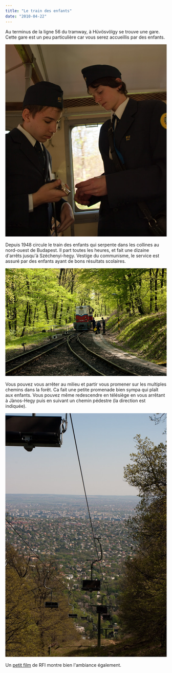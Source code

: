 ```yaml
---
title: "Le train des enfants"
date: "2010-04-22"
---
```


Au terminus de la ligne 56 du tramway, à Hüvösvölgy se trouve une gare. Cette gare est un peu particulière car vous serez accueillis par des enfants.

![](images/IMGP8084.jpg)

Depuis 1948 circule le train des enfants qui serpente dans les collines au nord-ouest de Budapest. Il part toutes les heures, et fait une dizaine d'arrêts jusqu'à Széchenyi-hegy. Vestige du communisme, le service est assuré par des enfants ayant de bons résultats scolaires.

![](images/IMGP8103.jpg)

Vous pouvez vous arrêter au milieu et partir vous promener sur les multiples chemins dans la forêt. Ca fait une petite promenade bien sympa qui plaît aux enfants. Vous pouvez même redescendre en télésiège en vous arrêtant à Jànos-Hegy puis en suivant un chemin pédestre (la direction est indiquée).

![](images/IMGP8094.jpg)

Un [petit film](http://vimeo.com/7594619) de RFI montre bien l'ambiance également.
